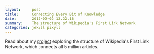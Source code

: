 ```yaml
---
layout:     post
title:      Connecting Every Bit of Knowledge
date:       2016-05-03 12:32:18
summary:    The structure of Wikipedia's First Link Network
categories: jekyll pixyll
---
```


Read about my [project](http://compstorylab.org/share/papers/ibrahim2016a/index.html) exploring the structure of Wikipedia's First Link Network, which connects all 5 million articles. 
